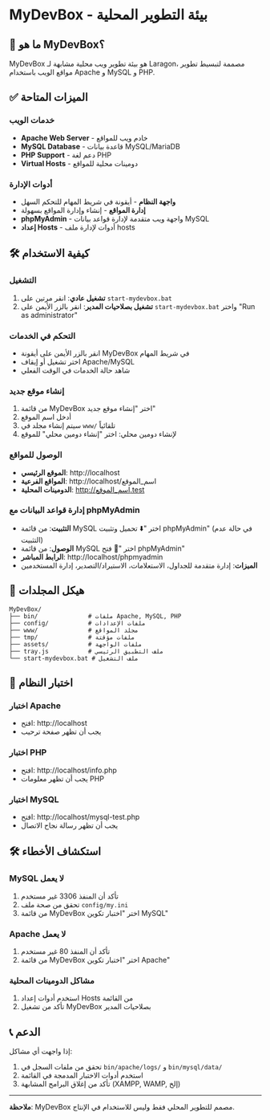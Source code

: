 # MyDevBox - بيئة التطوير المحلية

## 🚀 ما هو MyDevBox؟

MyDevBox هو بيئة تطوير ويب محلية مشابهة لـ Laragon، مصممة لتبسيط تطوير مواقع الويب باستخدام Apache و MySQL و PHP.

## ✅ الميزات المتاحة

### خدمات الويب
- **Apache Web Server** - خادم ويب للمواقع
- **MySQL Database** - قاعدة بيانات MySQL/MariaDB
- **PHP Support** - دعم لغة PHP
- **Virtual Hosts** - دومينات محلية للمواقع

### أدوات الإدارة
- **واجهة النظام** - أيقونة في شريط المهام للتحكم السهل
- **إدارة المواقع** - إنشاء وإدارة المواقع بسهولة
- **phpMyAdmin** - واجهة ويب متقدمة لإدارة قواعد بيانات MySQL
- **إعداد Hosts** - أدوات لإدارة ملف hosts

## 🛠️ كيفية الاستخدام

### التشغيل
1. **تشغيل عادي**: انقر مرتين على `start-mydevbox.bat`
2. **تشغيل بصلاحيات المدير**: انقر بالزر الأيمن على `start-mydevbox.bat` واختر "Run as administrator"

### التحكم في الخدمات
- انقر بالزر الأيمن على أيقونة MyDevBox في شريط المهام
- اختر تشغيل أو إيقاف Apache/MySQL
- شاهد حالة الخدمات في الوقت الفعلي

### إنشاء موقع جديد
1. من قائمة MyDevBox اختر "إنشاء موقع جديد"
2. أدخل اسم الموقع
3. سيتم إنشاء مجلد في `www/` تلقائياً
4. لإنشاء دومين محلي: اختر "إنشاء دومين محلي" للموقع

### الوصول للمواقع
- **الموقع الرئيسي**: http://localhost
- **المواقع الفرعية**: http://localhost/اسم_الموقع
- **الدومينات المحلية**: http://اسم_الموقع.test

### إدارة قواعد البيانات مع phpMyAdmin
- **التثبيت**: من قائمة MySQL اختر "⬇️ تحميل وتثبيت phpMyAdmin" (في حالة عدم التثبيت)
- **الوصول**: من قائمة MySQL اختر "🔧 فتح phpMyAdmin"
- **الرابط المباشر**: http://localhost/phpmyadmin
- **الميزات**: إدارة متقدمة للجداول، الاستعلامات، الاستيراد/التصدير، إدارة المستخدمين

## 📁 هيكل المجلدات

```
MyDevBox/
├── bin/              # ملفات Apache, MySQL, PHP
├── config/           # ملفات الإعدادات
├── www/              # مجلد المواقع
├── tmp/              # ملفات مؤقتة
├── assets/           # ملفات الواجهة
├── tray.js           # ملف التطبيق الرئيسي
└── start-mydevbox.bat # ملف التشغيل
```

## 🔧 اختبار النظام

### اختبار Apache
- افتح: http://localhost
- يجب أن تظهر صفحة ترحيب

### اختبار PHP
- افتح: http://localhost/info.php
- يجب أن تظهر معلومات PHP

### اختبار MySQL
- افتح: http://localhost/mysql-test.php
- يجب أن تظهر رسالة نجاح الاتصال

## 🛠️ استكشاف الأخطاء

### MySQL لا يعمل
1. تأكد أن المنفذ 3306 غير مستخدم
2. تحقق من صحة ملف `config/my.ini`
3. من قائمة MyDevBox اختر "اختبار تكوين MySQL"

### Apache لا يعمل  
1. تأكد أن المنفذ 80 غير مستخدم
2. من قائمة MyDevBox اختر "اختبار تكوين Apache"

### مشاكل الدومينات المحلية
1. استخدم أدوات إعداد Hosts من القائمة
2. تأكد من تشغيل MyDevBox بصلاحيات المدير

## 📞 الدعم

إذا واجهت أي مشاكل:
1. تحقق من ملفات السجل في `bin/apache/logs/` و `bin/mysql/data/`
2. استخدم أدوات الاختبار المدمجة في القائمة
3. تأكد من إغلاق البرامج المشابهة (XAMPP, WAMP, إلخ)

---

**ملاحظة**: MyDevBox مصمم للتطوير المحلي فقط وليس للاستخدام في الإنتاج. 
